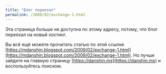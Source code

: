 ```yaml
---
title: "Блог переехал"
permalink: /2009/02/exchange-1.html
---
```

Эта страница больше не доступна по этому адресу, потому, что блог переехал на новый хостинг.

Вы всё ещё можете прочитать статью по этой ссылке [https://mdanshin.blogspot.com/2009/02/exchange-1.html](https://mdanshin.blogspot.com/2009/02/exchange-1.html). Но лучше зайдите на главную страницу [https://danshin.ms](https://danshin.ms) и воспользуйтесь поиском.